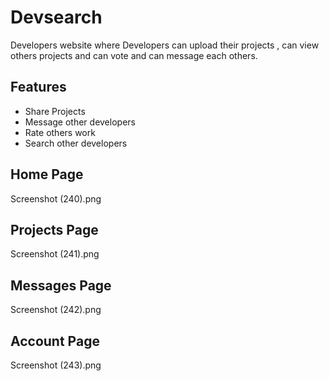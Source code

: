 
# Devsearch

Developers website where Developers can upload their projects , can view others projects and can vote and can message each others. 


## Features

- Share Projects
- Message other developers
- Rate others work
- Search other developers


## Home Page
Screenshot (240).png
## Projects Page
Screenshot (241).png
## Messages Page
Screenshot (242).png
## Account Page
Screenshot (243).png